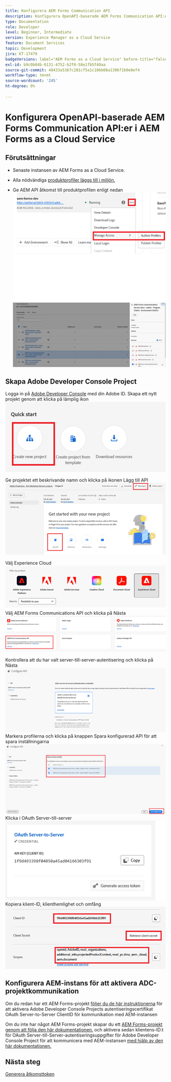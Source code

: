 ```yaml
---
title: Konfigurera AEM Forms Communication API
description: Konfigurera OpenAPI-baserade AEM Forms Communication API:er för autentisering från server till server
type: Documentation
role: Developer
level: Beginner, Intermediate
version: Experience Manager as a Cloud Service
feature: Document Services
topic: Development
jira: KT-17479
badgeVersions: label="AEM Forms as a Cloud Service" before-title="false"
exl-id: b9c0b04b-6131-4752-b2f0-58e1fb5f40aa
source-git-commit: 48433a5367c281cf5a1c106b08a1306f1b0e8ef4
workflow-type: tm+mt
source-wordcount: '245'
ht-degree: 0%

---
```


# Konfigurera OpenAPI-baserade AEM Forms Communication API:er i AEM Forms as a Cloud Service

## Förutsättningar

* Senaste instansen av AEM Forms as a Cloud Service.
* Alla nödvändiga [produktprofiler läggs till i miljön.](https://experienceleague.adobe.com/sv/docs/experience-manager-learn/cloud-service/aem-apis/invoke-openapi-based-aem-apis)

* Ge AEM API åtkomst till produktprofilen enligt nedan
  ![product_profile1](assets/product-profiles1.png)
  ![product_profile](assets/product-profiles.png)

## Skapa Adobe Developer Console Project

Logga in på [Adobe Developer Console](https://developer.adobe.com/console/) med din Adobe ID.
Skapa ett nytt projekt genom att klicka på lämplig ikon
![nytt projekt](assets/new-project.png)

Ge projektet ett beskrivande namn och klicka på ikonen Lägg till API
![nytt projekt](assets/new-project2.png)

Välj Experience Cloud
![new-project3](assets/new-project3.png)
Välj AEM Forms Communications API och klicka på Nästa
![new-project4](assets/new-project4.png)

Kontrollera att du har valt server-till-server-autentisering och klicka på Nästa
![new-project5](assets/new-project5.png)
Markera profilerna och klicka på knappen Spara konfigurerad API för att spara inställningarna
![new-project6](assets/new-project6.png)
Klicka i OAuth Server-till-server
![new-project7](assets/new-project7.png)
Kopiera klient-ID, klienthemlighet och omfång
![new-project8](assets/new-project8.png)

## Konfigurera AEM-instans för att aktivera ADC-projektkommunikation

Om du redan har ett AEM Forms-projekt [följer du de här instruktionerna](https://experienceleague.adobe.com/sv/docs/experience-manager-learn/cloud-service/aem-apis/invoke-openapi-based-aem-apis) för att aktivera Adobe Developer Console Projects autentiseringscertifikat OAuth Server-to-Server ClientID för kommunikation med AEM-instansen

Om du inte har något AEM Forms-projekt skapar du ett [AEM Forms-projekt genom att följa den här dokumentationen.](https://experienceleague.adobe.com/sv/docs/experience-manager-learn/cloud-service/forms/developing-for-cloud-service/getting-started) och aktivera sedan klientens-ID:t för OAuth Server-till-Server-autentiseringsuppgifter för Adobe Developer Console Project för att kommunicera med AEM-instansen [med hjälp av den här dokumentationen.](https://experienceleague.adobe.com/sv/docs/experience-manager-learn/cloud-service/aem-apis/invoke-openapi-based-aem-apis)


## Nästa steg

[Generera åtkomsttoken](./generate-access-token.md)
